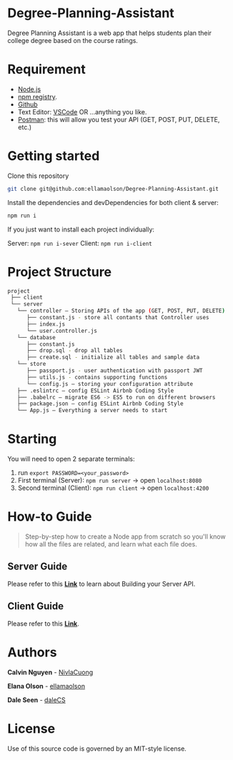 # Degree-Planning-Assistant

Degree Planning Assistant is a web app that helps students plan their college degree based on the course ratings. 

# Requirement

- [Node.js](https://nodejs.org/en/) 
- [npm registry](https://www.npmjs.com/).
- [Github](https://gist.github.com/derhuerst/1b15ff4652a867391f03)
- Text Editor: [VSCode](https://code.visualstudio.com/) OR ...anything you like.
- [Postman](https://www.getpostman.com/): this will allow you test your API (GET, POST, PUT, DELETE, etc.)

# Getting started

Clone this repository

```bash
git clone git@github.com:ellamaolson/Degree-Planning-Assistant.git
```

Install the dependencies and devDependencies for both client & server:

```bash
npm run i
```

If you just want to install each project individually:

Server: `npm run i-sever` 
Client: `npm run i-client`

# Project Structure

```bash
project
 ├── client
 └── server
   └── controller — Storing APIs of the app (GET, POST, PUT, DELETE)
      ├── constant.js - store all contants that Controller uses
      ├── index.js
      └── user.controller.js
   └── database 
      ├── constant.js 
      ├── drop.sql - drop all tables 
      ├── create.sql - initialize all tables and sample data
   └── store 
      ├── passport.js - user authentication with passport JWT
      ├── utils.js - contains supporting functions 
      └── config.js — storing your configuration attribute
   ├── .eslintrc — config ESLint Airbnb Coding Style
   ├── .babelrc — migrate ES6 -> ES5 to run on different browsers
   ├── package.json — config ESLint Airbnb Coding Style
   └── App.js — Everything a server needs to start
```

# Starting

You will need to open 2 separate terminals:

1. run `export PASSWORD=<your_password>`
2. First terminal (Server): `npm run server` -> open `localhost:8080`
3. Second terminal (Client): `npm run client` -> open `localhost:4200`

# How-to Guide
> Step-by-step how to create a Node app from scratch so you'll know how all the files are related, and learn what each file does.

## Server Guide

Please refer to this __[Link](https://medium.com/swlh/a-complete-guide-build-a-scalable-3-tier-architecture-with-mern-stack-es6-ca129d7df805)__ to learn about Building your Server API. 

## Client Guide

Please refer to this __[Link](https://github.com/ellamaolson/Degree-Planning-Assistant/blob/005-login/client/README.md)__.

# Authors

**Calvin Nguyen** - [NivlaCuong](https://github.com/NivlaCuong)

**Elana Olson** - [ellamaolson](https://github.com/ellamaolson)

**Dale Seen** - [daleCS](https://github.com/DaleCS)

# License

Use of this source code is governed by an MIT-style license.
